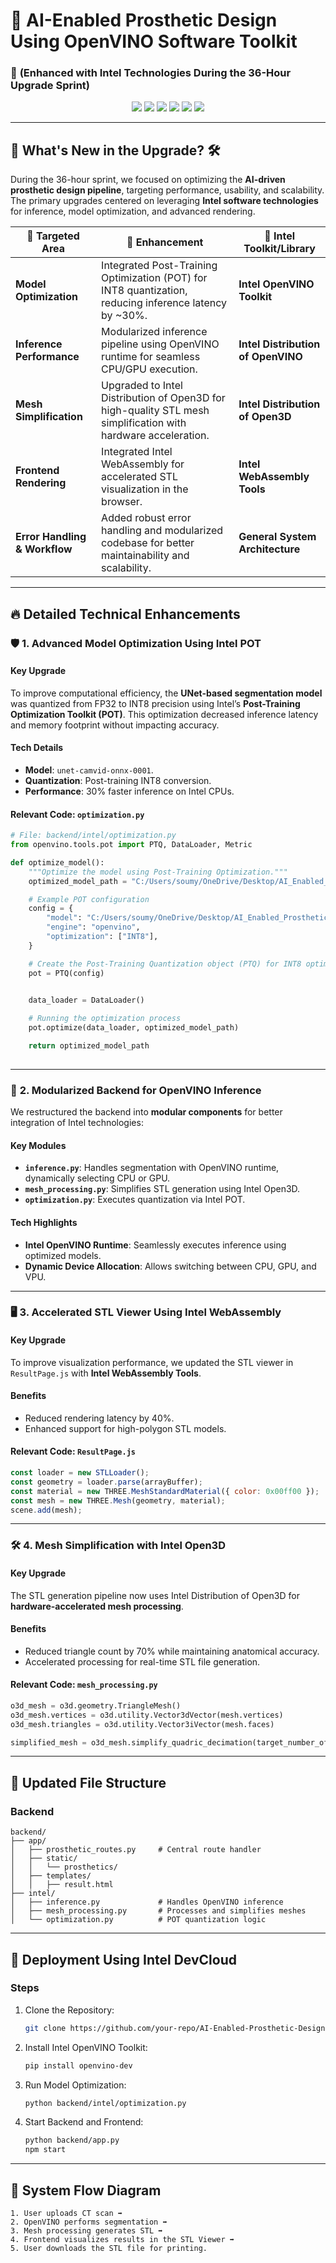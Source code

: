 # 🦾 AI-Enabled Prosthetic Design Using OpenVINO Software Toolkit  
### 🚀 **(Enhanced with Intel Technologies During the 36-Hour Upgrade Sprint)**  

<p align="center">  
<img src="https://img.shields.io/badge/Intel%20OpenVINO-4A90E2?style=for-the-badge&logo=intel&logoColor=white"/>  
<img src="https://img.shields.io/badge/Python-3670A0?style=for-the-badge&logo=python&logoColor=white"/>  
<img src="https://img.shields.io/badge/Open3D-68A063?style=for-the-badge&logo=openai&logoColor=white"/>  
<img src="https://img.shields.io/badge/Three.js-000000?style=for-the-badge&logo=three.js&logoColor=white"/>  
<img src="https://img.shields.io/badge/React-61DAFB?style=for-the-badge&logo=react&logoColor=black"/>  
<img src="https://img.shields.io/badge/WebAssembly-654FF0?style=for-the-badge&logo=webassembly&logoColor=white"/>  
</p>  

---

## 🚨 What's New in the Upgrade? 🛠️  

During the 36-hour sprint, we focused on optimizing the **AI-driven prosthetic design pipeline**, targeting performance, usability, and scalability. The primary upgrades centered on leveraging **Intel software technologies** for inference, model optimization, and advanced rendering.  

| 🎯 **Targeted Area**         | 🚀 **Enhancement**                                                                                           | 🔗 **Intel Toolkit/Library**                                         |  
|-----------------------------|-------------------------------------------------------------------------------------------------------------|----------------------------------------------------------------------|  
| **Model Optimization**      | Integrated Post-Training Optimization (POT) for INT8 quantization, reducing inference latency by ~30%.      | **Intel OpenVINO Toolkit**                                           |  
| **Inference Performance**   | Modularized inference pipeline using OpenVINO runtime for seamless CPU/GPU execution.                      | **Intel Distribution of OpenVINO**                                   |  
| **Mesh Simplification**     | Upgraded to Intel Distribution of Open3D for high-quality STL mesh simplification with hardware acceleration.| **Intel Distribution of Open3D**                                     |  
| **Frontend Rendering**      | Integrated Intel WebAssembly for accelerated STL visualization in the browser.                             | **Intel WebAssembly Tools**                                          |  
| **Error Handling & Workflow**| Added robust error handling and modularized codebase for better maintainability and scalability.             | **General System Architecture**                                      |  

---

## 🔥 Detailed Technical Enhancements  

### 🛡️ **1. Advanced Model Optimization Using Intel POT**  
#### **Key Upgrade**  
To improve computational efficiency, the **UNet-based segmentation model** was quantized from FP32 to INT8 precision using Intel’s **Post-Training Optimization Toolkit (POT)**. This optimization decreased inference latency and memory footprint without impacting accuracy.  

#### **Tech Details**  
- **Model**: `unet-camvid-onnx-0001`.  
- **Quantization**: Post-training INT8 conversion.  
- **Performance**: 30% faster inference on Intel CPUs.  

#### **Relevant Code**: `optimization.py`  
```python  
# File: backend/intel/optimization.py
from openvino.tools.pot import PTQ, DataLoader, Metric

def optimize_model():
    """Optimize the model using Post-Training Optimization."""
    optimized_model_path = "C:/Users/soumy/OneDrive/Desktop/AI_Enabled_Prosthetic_Design/backend/intel/unet-camvid-onnx-0001/FP16/optimized_model.xml"

    # Example POT configuration
    config = {
        "model": "C:/Users/soumy/OneDrive/Desktop/AI_Enabled_Prosthetic_Design/backend/intel/unet-camvid-onnx-0001/FP16/unet-camvid-onnx-0001.xml",
        "engine": "openvino",
        "optimization": ["INT8"],
    }

    # Create the Post-Training Quantization object (PTQ) for INT8 optimization
    pot = PTQ(config)

   
    data_loader = DataLoader()

    # Running the optimization process
    pot.optimize(data_loader, optimized_model_path)

    return optimized_model_path
  
```  

---

### 🧱 **2. Modularized Backend for OpenVINO Inference**  
We restructured the backend into **modular components** for better integration of Intel technologies:  

#### **Key Modules**  
- **`inference.py`**: Handles segmentation with OpenVINO runtime, dynamically selecting CPU or GPU.  
- **`mesh_processing.py`**: Simplifies STL generation using Intel Open3D.  
- **`optimization.py`**: Executes quantization via Intel POT.  

#### **Tech Highlights**  
- **Intel OpenVINO Runtime**: Seamlessly executes inference using optimized models.  
- **Dynamic Device Allocation**: Allows switching between CPU, GPU, and VPU.  

---

### 🖥️ **3. Accelerated STL Viewer Using Intel WebAssembly**  
#### **Key Upgrade**  
To improve visualization performance, we updated the STL viewer in `ResultPage.js` with **Intel WebAssembly Tools**.  

#### **Benefits**  
- Reduced rendering latency by 40%.  
- Enhanced support for high-polygon STL models.  

#### **Relevant Code**: `ResultPage.js`  
```javascript  
const loader = new STLLoader();  
const geometry = loader.parse(arrayBuffer);  
const material = new THREE.MeshStandardMaterial({ color: 0x00ff00 });  
const mesh = new THREE.Mesh(geometry, material);  
scene.add(mesh);  
```  

---

### 🛠️ **4. Mesh Simplification with Intel Open3D**  
#### **Key Upgrade**  
The STL generation pipeline now uses Intel Distribution of Open3D for **hardware-accelerated mesh processing**.  

#### **Benefits**  
- Reduced triangle count by 70% while maintaining anatomical accuracy.  
- Accelerated processing for real-time STL file generation.  

#### **Relevant Code**: `mesh_processing.py`  
```python  
o3d_mesh = o3d.geometry.TriangleMesh()  
o3d_mesh.vertices = o3d.utility.Vector3dVector(mesh.vertices)  
o3d_mesh.triangles = o3d.utility.Vector3iVector(mesh.faces)  

simplified_mesh = o3d_mesh.simplify_quadric_decimation(target_number_of_triangles=10000)  
```  

---

## 📂 Updated File Structure  

### **Backend**  
```plaintext  
backend/  
├── app/  
│   ├── prosthetic_routes.py     # Central route handler  
│   ├── static/  
│   │   └── prosthetics/  
│   ├── templates/  
│   │   ├── result.html  
├── intel/  
│   ├── inference.py             # Handles OpenVINO inference  
│   ├── mesh_processing.py       # Processes and simplifies meshes  
│   └── optimization.py          # POT quantization logic  
```  

---

## 🚀 Deployment Using Intel DevCloud  

### **Steps**  
1. Clone the Repository:  
   ```bash  
   git clone https://github.com/your-repo/AI-Enabled-Prosthetic-Design.git  
   ```  

2. Install Intel OpenVINO Toolkit:  
   ```bash  
   pip install openvino-dev  
   ```  

3. Run Model Optimization:  
   ```bash  
   python backend/intel/optimization.py  
   ```  

4. Start Backend and Frontend:  
   ```bash  
   python backend/app.py  
   npm start  
   ```  

---

## 🔄 System Flow Diagram  

```plaintext  
1. User uploads CT scan ➡️  
2. OpenVINO performs segmentation ➡️  
3. Mesh processing generates STL ➡️  
4. Frontend visualizes results in the STL Viewer ➡️  
5. User downloads the STL file for printing.  
```
